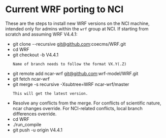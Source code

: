 # Current WRF porting to NCI

These are the steps to install new WRF versions on the NCI machine, intended only for admins within the `wrf` group at NCI. If starting from
scratch and assuming WRF V4.4.1:

  * git clone --recursive git@github.com:coecms/WRF.git 
  * cd WRF 
  * git checkout -b V4.4.1   
    ```{note}
    Name of branch needs to follow the format VX.Y(.Z) 
    ```
  * git remote add ncar-wrf git@github.com:wrf-model/WRF.git 
  * git fetch ncar-wrf 
  * git merge -s recursive -Xsubtree=WRF ncar-wrf/master   
    ```{note}
    This will get the latest version. 
    ```
  * Resolve any conflicts from the merge. For conflicts of scientific nature, ncar changes override. For
	NCI-related conflicts, local branch differences override.
  * cd WRF
  * ./run_compile 
  * git push -u origin V4.4.1
